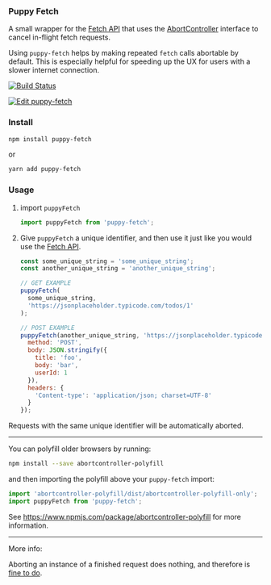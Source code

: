 ### Puppy Fetch

A small wrapper for the [Fetch API](https://developer.mozilla.org/en-US/docs/Web/API/Fetch_API) that uses the [AbortController](https://developer.mozilla.org/en-US/docs/Web/API/AbortController) interface to cancel in-flight fetch requests.

Using `puppy-fetch` helps by making repeated `fetch` calls abortable by default. This is especially helpful for speeding up the UX for users with a slower internet connection.

[![Build Status](https://travis-ci.org/dankreiger/puppy-fetch.svg?branch=master)](https://travis-ci.org/dankreiger/puppy-fetch)

[![Edit puppy-fetch](https://codesandbox.io/static/img/play-codesandbox.svg)](https://codesandbox.io/s/objective-varahamihira-hc7py?fontsize=14&hidenavigation=1&theme=dark)

### Install

```sh
npm install puppy-fetch
```

or

```sh
yarn add puppy-fetch
```

### Usage

1. import `puppyFetch`

   ```js
   import puppyFetch from 'puppy-fetch';
   ```

2. Give `puppyFetch` a unique identifier, and then use it just like you would use the [Fetch API](https://developer.mozilla.org/en-US/docs/Web/API/Fetch_API/Using_Fetch).

   ```js
   const some_unique_string = 'some_unique_string';
   const another_unique_string = 'another_unique_string';

   // GET EXAMPLE
   puppyFetch(
     some_unique_string,
     'https://jsonplaceholder.typicode.com/todos/1'
   );

   // POST EXAMPLE
   puppyFetch(another_unique_string, 'https://jsonplaceholder.typicode.com/posts', {
     method: 'POST',
     body: JSON.stringify({
       title: 'foo',
       body: 'bar',
       userId: 1
     }),
     headers: {
       'Content-type': 'application/json; charset=UTF-8'
     }
   });
   ```

Requests with the same unique identifier will be automatically aborted.

---

You can polyfill older browsers by running:

```sh
npm install --save abortcontroller-polyfill
```

and then importing the polyfill above your `puppy-fetch` import:

```js
import 'abortcontroller-polyfill/dist/abortcontroller-polyfill-only';
import puppyFetch from 'puppy-fetch';
```

See https://www.npmjs.com/package/abortcontroller-polyfill for more information.

---

More info:

Aborting an instance of a finished request does nothing, and therefore is [fine to do](https://developers.google.com/web/updates/2017/09/abortable-fetch).
